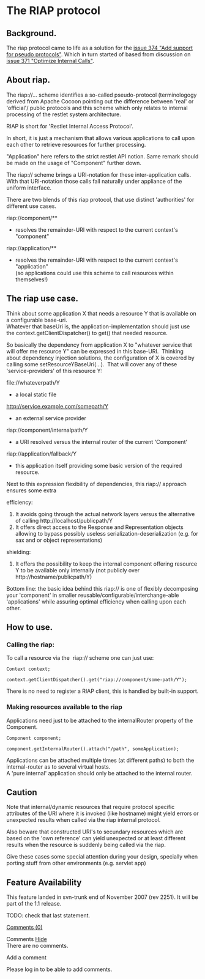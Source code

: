 The RIAP protocol
=================

Background.
-----------

The riap protocol came to life as a solution for the [issue 374 "Add
support for pseudo
protocols"](http://web.archive.org/web/20090126045425/http://restlet.tigris.org/issues/show_bug.cgi?id=374).
Which in turn started of based from discussion on [issue 371 "Optimize
Internal
Calls"](http://web.archive.org/web/20090126045425/http://restlet.tigris.org/issues/show_bug.cgi?id=157).

About riap.
-----------

The riap://... scheme identifies a so-called pseudo-protocol
(terminologogy derived from Apache Cocoon pointing out the difference
between 'real' or 'official'/ public protocols and this scheme which
only relates to internal processing of the restlet system architecture.

RIAP is short for 'Restlet Internal Access Protocol'.

In short, it is just a mechanism that allows various applications to
call upon each other to retrieve resources for further processing.

"Application" here refers to the strict restlet API notion. Same remark
should be made on the usage of "Component" further down.

The riap:// scheme brings a URI-notation for these inter-application
calls. With that URI-notation those calls fall naturally under appliance
of the uniform interface. 

There are two blends of this riap protocol, that use distinct
'authorities' for different use cases.

riap://component/\*\*

-   resolves the remainder-URI with respect to the current context's
    "component"

riap://application/\*\*

-   resolves the remainder-URI with respect to the current context's
    "application" \
     (so applications could use this scheme to call resources within
    themselves!)

The riap use case.
------------------

Think about some application X that needs a resource Y that is available
on a configurable base-uri.\
 Whatever that baseUri is, the application-implementation should just
use the context.getClientDispatcher() to get() that needed resource.

So basically the dependency from application X to "whatever service that
will offer me resource Y" can be expressed in this base-URI.  Thinking
about dependency injection solutions, the configuration of X is covered
by calling some setResourceYBaseUri(...).  That will cover any of these
'service-providers' of this resource Y:

file://whateverpath/Y

-   a local static file

http://service.example.com/somepath/Y

-   an external service provider

riap://component/internalpath/Y

-   a URI resolved versus the internal router of the current 'Component'

riap://application/fallback/Y

-   this application itself providing some basic version of the required
    resource.

Next to this expression flexibility of dependencies, this riap://
approach ensures some extra

efficiency:

1.  It avoids going through the actual network layers versus the
    alternative of calling http://localhost/publicpath/Y
2.  It offers direct access to the Response and Representation objects
    allowing to bypass possibly useless serialization-deserialization
    (e.g. for sax and or object representations)

shielding:

1.  It offers the possibility to keep the internal component offering
    resource Y to be available only internally (not publicly over
    http://hostname/publicpath/Y)

Bottom line: the basic idea behind this riap:// is one of flexibly
decomposing your 'component' in smaller
reusable/configurable/interchange-able 'applications' while assuring
optimal efficiency when calling upon each other.

How to use.
-----------

### Calling the riap:

To call a resource via the  riap:// scheme one can just use:

    Context context;

    context.getClientDispatcher().get("riap://component/some-path/Y");

There is no need to register a RIAP client, this is handled by built-in
support.

### Making resources available to the riap

Applications need just to be attached to the internalRouter property of
the Component.

    Component component;

    component.getInternalRouter().attach("/path", someApplication);

Applications can be attached multiple times (at different paths) to both
the internal-router as to several virtual hosts.\
 A 'pure internal' application should only be attached to the internal
router.

Caution
-------

Note that internal/dynamic resources that require protocol specific
attributes of the URI where it is invoked (like hostname) might yield
errors or unexpected results when called via the riap internal protocol.

Also beware that constructed URI's to secundary resources which are
based on the 'own reference' can yield unexpected or at least different
results when the resource is suddenly being called via the riap.

Give these cases some special attention during your design, specially
when porting stuff from other environments (e.g. servlet app)

Feature Availability
--------------------

This feature landed in svn-trunk end of November 2007 (rev 2251). It
will be part of the 1.1 release.

TODO: check that last statement.

[Comments
(0)](http://web.archive.org/web/20090126045425/http://wiki.restlet.org/docs_1.1/13-restlet/48-restlet/86-restlet/45-restlet.html#)

Comments
[Hide](http://web.archive.org/web/20090126045425/http://wiki.restlet.org/docs_1.1/13-restlet/48-restlet/86-restlet/45-restlet.html#)
\
There are no comments.

Add a comment

Please log in to be able to add comments.
